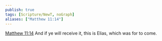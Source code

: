 ```yaml
---
publish: true
tags: [Scripture/NewT, noGraph]
aliases: ["Matthew 11:14"]
---
```

[Matthew 11:14](https://churchofjesuschrist.org/study/scriptures/nt/matt/11?lang=eng&id=p14#p14) And if ye will receive it, this is Elias, which was for to come.
